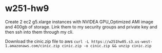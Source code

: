 # w251-hw9

Create 2 ec2 g5.xlarge instances with NVIDEA GPU_Optimized AMI image and 400gb of storage. Link them to my security groups and private key and then ssh into them through my cli.

Download the cinic.zip file to aws
```curl -L https://w251hw05.s3.us-west-1.amazonaws.com/cinic.zip cinic.zip -o cinic.zip && unzip cinic.zip```

